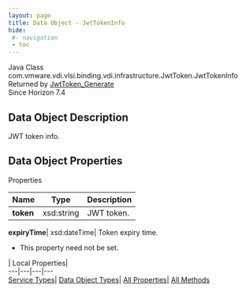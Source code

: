 ```yaml
---
layout: page
title: Data Object - JwtTokenInfo
hide:
 #- navigation
 - toc
---
```






Java Class
    com.vmware.vdi.vlsi.binding.vdi.infrastructure.JwtToken.JwtTokenInfo  
Returned by
     [JwtToken_Generate](vdi.infrastructure.JwtToken.md#generate)  
Since 
    Horizon 7.4

## Data Object Description 

JWT token info. 

## Data Object Properties

Properties

Name |  Type |  Description   
---|---|---  
**token**|  xsd:string|  JWT token.   
  
**expiryTime**|  xsd:dateTime|  Token expiry time.   


* This property need not be set.

  
  
  
 | Local Properties|   
---|---|---|---  
[Service Types](index-mo_types.md)| [Data Object Types](index-do_types.md)| [All Properties](index-properties.md)| [All Methods](index-methods.md)  
  
  

